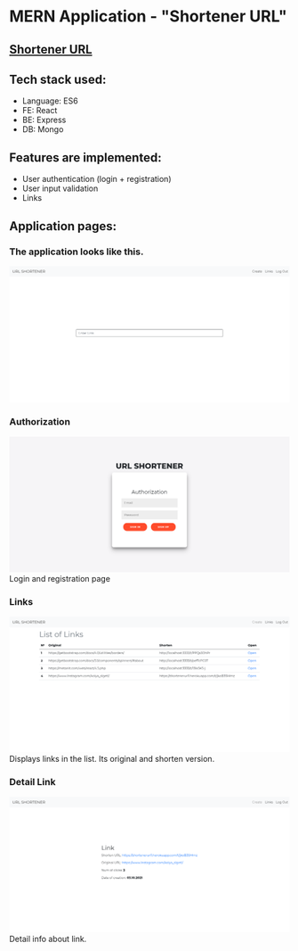 # MERN Application - "Shortener URL"


## **[Shortener URL](https://shortenerurl1.herokuapp.com)**

## **Tech stack used**:

- Language: ES6
- FE: React
- BE: Express
- DB: Mongo

## **Features are implemented:**

- User authentication (login + registration)
- User input validation
- Links

## **Application pages:**

### **The application looks like this.**
![AppHeader](./mdimages/create.png)

### **Authorization**
![SearchPanel](./mdimages/auth.png)
Login and registration page

### **Links**
![AppHeader](./mdimages/links.png)
Displays links in the list. Its original and shorten version.

### **Detail Link**
![SearchPanel](./mdimages/detail.png)
Detail info about link.

